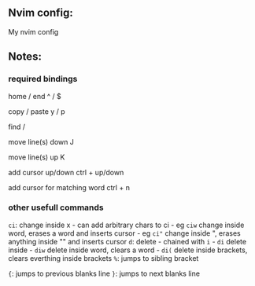 ## Nvim config:

My nvim config

## Notes: 

### required bindings
home / end 
^    / $

copy / paste
y    / p 

find
/

move line(s) down
J

move line(s) up
K

add cursor up/down
ctrl +     up/down

add cursor for matching word
ctrl + n

### other usefull commands

`ci`: change inside x
    - can add arbitrary chars to ci
    - eg `ciw` change inside word, erases a word and inserts cursor 
    - eg `ci"` change inside ", erases anything inside "" and inserts cursor
`d`: delete
    - chained with `i`
    - `di` delete inside
    - `diw` delete inside word, clears a word
    - `di(` delete inside brackets, clears everthing inside brackets
`%`: jumps to sibling bracket

`{`: jumps to previous blanks line
`}`: jumps to next blanks line

